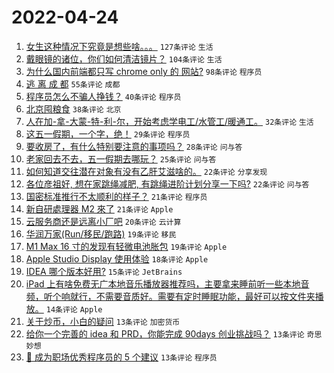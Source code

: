 # 2022-04-24

1. [女生这种情况下究竟是想些啥。。。](https://www.v2ex.com/t/848863) `127条评论` `生活`
1. [戴眼镜的诸位，你们如何清洁镜片？](https://www.v2ex.com/t/848909) `104条评论` `生活`
1. [为什么国内前端都只写 chrome only 的 网站?](https://www.v2ex.com/t/848878) `98条评论` `程序员`
1. [逃 离 成 都](https://www.v2ex.com/t/848881) `55条评论` `成都`
1. [程序员怎么不骗人挣钱？](https://www.v2ex.com/t/848914) `40条评论` `程序员`
1. [北京囤粮食](https://www.v2ex.com/t/848958) `38条评论` `北京`
1. [人在加-拿-大蒙-特-利-尔，开始考虑学电工/水管工/暖通工。](https://www.v2ex.com/t/848916) `32条评论` `生活`
1. [这五一假期，一个字，绝！](https://www.v2ex.com/t/848952) `29条评论` `程序员`
1. [要收房了，有什么特别要注意的事项吗？](https://www.v2ex.com/t/848870) `28条评论` `问与答`
1. [老家回去不去，五一假期去哪玩？](https://www.v2ex.com/t/848911) `25条评论` `问与答`
1. [如何知道交往潜在对象有没有乙肝艾滋啥的。](https://www.v2ex.com/t/848891) `22条评论` `分享发现`
1. [各位彦祖好, 想在家跳绳减肥, 有跳绳进阶计划分享一下吗?](https://www.v2ex.com/t/848879) `22条评论` `问与答`
1. [国密标准推行不太顺利的样子？](https://www.v2ex.com/t/848968) `21条评论` `程序员`
1. [新自研處理器 M2 來了](https://www.v2ex.com/t/848868) `21条评论` `Apple`
1. [云服务商还是远离小厂吧](https://www.v2ex.com/t/848965) `20条评论` `云计算`
1. [华润万家(Run/移民/跑路)](https://www.v2ex.com/t/848928) `19条评论` `移民`
1. [M1 Max 16 寸的发现有轻微电池胀包](https://www.v2ex.com/t/848864) `19条评论` `Apple`
1. [Apple Studio Display 使用体验](https://www.v2ex.com/t/848925) `18条评论` `Apple`
1. [IDEA 哪个版本好用?](https://www.v2ex.com/t/848943) `15条评论` `JetBrains`
1. [iPad 上有啥免费无广本地音乐播放器推荐吗，主要拿来睡前听一些本地音频，听个响就行，不需要音质好。需要有定时睡眠功能，最好可以按文件夹播放。](https://www.v2ex.com/t/848937) `14条评论` `Apple`
1. [关于炒币，小白的疑问](https://www.v2ex.com/t/848951) `13条评论` `加密货币`
1. [给你一个完善的 idea 和 PRD，你能完成 90days 创业挑战吗？](https://www.v2ex.com/t/848899) `13条评论` `奇思妙想`
1. [🏅 成为职场优秀程序员的 5 个建议](https://www.v2ex.com/t/848890) `13条评论` `程序员`
